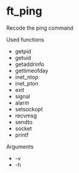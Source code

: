 # ft_ping
Recode the ping command

Used functions
- getpid
- getuid
- getaddrinfo
- gettimeofday
- inet_ntop
- inet_pton
- exit
- signal
- alarm
- setsockopt
- recvmsg
- sendto
- socket
- printf

Arguments
- -v
- -h